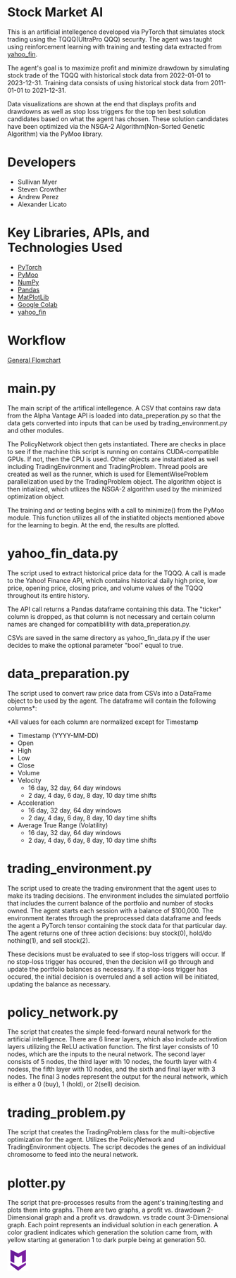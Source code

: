 # Stock Market AI

This is an artificial intellegence developed via PyTorch that simulates stock trading using the TQQQ(UltraPro QQQ) security. The agent was taught using reinforcement learning with training and testing data extracted from [yahoo_fin](https://theautomatic.net/yahoo_fin-documentation/).

The agent's goal is to maximize profit and minimize drawdown by simulating stock trade of the TQQQ with historical stock data from 2022-01-01 to 2023-12-31. Training data consists of using historical stock data from 2011-01-01 to 2021-12-31.

Data visualizations are shown at the end that displays profits and drawdowns as well as stop loss triggers for the top ten best solution candidates based on what the agent has chosen. These solution candidates have been optimized via the NSGA-2 Algorithm(Non-Sorted Genetic Algorithm) via the PyMoo library.

# Developers

- Sullivan Myer
- Steven Crowther
- Andrew Perez
- Alexander Licato

# Key Libraries, APIs, and Technologies Used

- [PyTorch](https://pytorch.org/)
- [PyMoo](https://pymoo.org/)
- [NumPy](https://numpy.org/)
- [Pandas](https://pandas.pydata.org/)
- [MatPlotLib](https://matplotlib.org/)
- [Google Colab](https://colab.google/)
- [yahoo_fin](https://theautomatic.net/yahoo_fin-documentation/)

# Workflow

[General Flowchart](https://github.com/slucasmyer/rl-trading/blob/3b50608b826a152888bd7b09e89c3b1c90897fff/Current%20Workflow.png)

# main.py

The main script of the artifical intellegence. A CSV that contains raw data from the Alpha Vantage API is loaded into data_preperation.py so that the data gets converted into inputs that can be used by trading_environment.py and other modules.

The PolicyNetwork object then gets instantiated. There are checks in place to see if the machine this script is running on contains CUDA-compatible GPUs. If not, then the CPU is used. Other objects are instantiated as well including TradingEnvironment and TradingProblem. Thread pools are created as well as the runner, which is used for ElementWiseProblem parallelization used by the TradingProblem object. The algorithm object is then intialized, which utlizes the NSGA-2 algorithm used by the minimized optimization object.

The training and or testing begins with a call to minimize() from the PyMoo module. This function utilizes all of the instiatited objects mentioned above for the learning to begin. At the end, the results are plotted.

# yahoo_fin_data.py

The script used to extract historical price data for the TQQQ. A call is made to the Yahoo! Finance API, which contains historical daily high price, low price, opening price, closing price, and volume values of the TQQQ throughout its entire history.

The API call returns a Pandas dataframe containing this data. The "ticker" column is dropped, as that column is not necessary and certain column names are
changed for compatiblility with data_preperation.py.

CSVs are saved in the same directory as yahoo_fin_data.py if the user decides to make the optional parameter "bool" equal to true.

# data_preparation.py

The script used to convert raw price data from CSVs into a DataFrame object to be used by the agent. The dataframe will contain the following columns\*:

\*All values for each column are normalized except for Timestamp

- Timestamp (YYYY-MM-DD)
- Open
- High
- Low
- Close
- Volume
- Velocity
  - 16 day, 32 day, 64 day windows
  - 2 day, 4 day, 6 day, 8 day, 10 day time shifts
- Acceleration
  - 16 day, 32 day, 64 day windows
  - 2 day, 4 day, 6 day, 8 day, 10 day time shifts
- Average True Range (Volatility)
  - 16 day, 32 day, 64 day windows
  - 2 day, 4 day, 6 day, 8 day, 10 day time shifts

# trading_environment.py

The script used to create the trading environment that the agent uses to make its trading decisions. The environment includes the simulated portfolio that includes the current balance of the portfolio and number of stocks owned. The agent starts each session with a balance of $100,000. The environment iterates through the preprocessed data dataframe and feeds the agent a PyTorch tensor containing the stock data for that particular day. The agent returns one of three action decisions: buy stock(0), hold/do nothing(1), and sell stock(2).

These decisions must be evaluated to see if stop-loss triggers will occur. If no stop-loss trigger has occured, then the decision will go through and update the portfolio balances as necessary. If a stop-loss trigger has occured, the initial decision is overruled and a sell action will be initiated, updating the balance as necessary.

# policy_network.py

The script that creates the simple feed-forward neural network for the artificial intelligence. There are 6 linear layers, which also include activation layers utilizing the ReLU activation function. The first layer consists of 10 nodes, which are the inputs to the neural network. The second layer consists of 5 nodes, the third layer with 10 nodes, the fourth layer with 4 nodess, the fifth layer with 10 nodes, and the sixth and final layer with 3 nodes. The final 3 nodes represent the output for the neural network, which is either a 0 (buy), 1 (hold), or 2(sell) decision.

# trading_problem.py

The script that creates the TradingProblem class for the multi-objective optimization for the agent. Utilizes the PolicyNetwork and TradingEnvironment objects. The script decodes the genes of an individual chromosome to feed into the neural network.

# plotter.py

The script that pre-processes results from the agent's training/testing and plots them into graphs. There are two graphs, a profit vs. drawdown 2-Dimensional graph and a profit vs. drawdown. vs trade count 3-Dimensional graph. Each point represents an individual solution in each generation. A color gradient indicates which generation the solution came from, with yellow starting at generation 1 to dark purple being at generation 50.

![Example Profit vs. Drawdown 2D](https://github.com/adam-p/markdown-here/raw/master/src/common/images/icon48.png "Logo Title Text 1")
